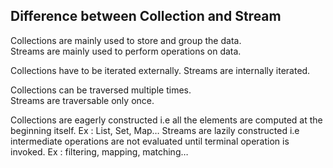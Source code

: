
## Difference between Collection and Stream



Collections are mainly used to store and group the data.	
Streams are mainly used to perform operations on data.

Collections have to be iterated externally.	
Streams are internally iterated.

Collections can be traversed multiple times.	
Streams are traversable only once.

Collections are eagerly constructed i.e all the elements are computed at the beginning itself. Ex : List, Set, Map…
Streams are lazily constructed i.e intermediate operations are not evaluated until terminal operation is invoked. Ex : filtering, mapping, matching…